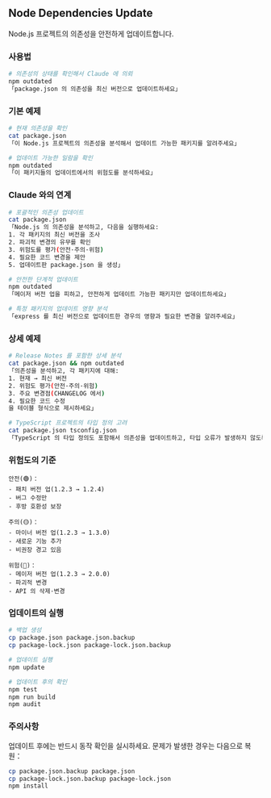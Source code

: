 ## Node Dependencies Update

Node.js 프로젝트의 의존성을 안전하게 업데이트합니다.

### 사용법

```bash
# 의존성의 상태를 확인해서 Claude 에 의뢰
npm outdated
「package.json 의 의존성을 최신 버전으로 업데이트하세요」
```

### 기본 예제

```bash
# 현재 의존성을 확인
cat package.json
「이 Node.js 프로젝트의 의존성을 분석해서 업데이트 가능한 패키지를 알려주세요」

# 업데이트 가능한 일람을 확인
npm outdated
「이 패키지들의 업데이트에서의 위험도를 분석하세요」
```

### Claude 와의 연계

```bash
# 포괄적인 의존성 업데이트
cat package.json
「Node.js 의 의존성을 분석하고, 다음을 실행하세요:
1. 각 패키지의 최신 버전을 조사
2. 파괴적 변경의 유무를 확인
3. 위험도를 평가(안전·주의·위험)
4. 필요한 코드 변경을 제안
5. 업데이트판 package.json 을 생성」

# 안전한 단계적 업데이트
npm outdated
「메이저 버전 업을 피하고, 안전하게 업데이트 가능한 패키지만 업데이트하세요」

# 특정 패키지의 업데이트 영향 분석
「express 를 최신 버전으로 업데이트한 경우의 영향과 필요한 변경을 알려주세요」
```

### 상세 예제

```bash
# Release Notes 를 포함한 상세 분석
cat package.json && npm outdated
「의존성을 분석하고, 각 패키지에 대해:
1. 현재 → 최신 버전
2. 위험도 평가(안전·주의·위험)
3. 주요 변경점(CHANGELOG 에서)
4. 필요한 코드 수정
을 테이블 형식으로 제시하세요」

# TypeScript 프로젝트의 타입 정의 고려
cat package.json tsconfig.json
「TypeScript 의 타입 정의도 포함해서 의존성을 업데이트하고, 타입 오류가 발생하지 않도록 업데이트 계획을 세워주세요」
```

### 위험도의 기준

```text
안전(🟢)：
- 패치 버전 업(1.2.3 → 1.2.4)
- 버그 수정만
- 후방 호환성 보장

주의(🟡)：
- 마이너 버전 업(1.2.3 → 1.3.0)
- 새로운 기능 추가
- 비권장 경고 있음

위험(🔴)：
- 메이저 버전 업(1.2.3 → 2.0.0)
- 파괴적 변경
- API 의 삭제·변경
```

### 업데이트의 실행

```bash
# 백업 생성
cp package.json package.json.backup
cp package-lock.json package-lock.json.backup

# 업데이트 실행
npm update

# 업데이트 후의 확인
npm test
npm run build
npm audit
```

### 주의사항

업데이트 후에는 반드시 동작 확인을 실시하세요. 문제가 발생한 경우는 다음으로 복원：

```bash
cp package.json.backup package.json
cp package-lock.json.backup package-lock.json
npm install
```

